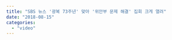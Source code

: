 ```yaml
---
title: "SBS 뉴스 '광복 73주년' 맞아 '위안부 문제 해결' 집회 크게 열려"
date: "2018-08-15"
categories: 
  - "video"
---
```



